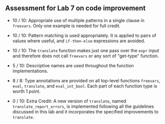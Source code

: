 ## Assessment for Lab 7 on code improvement

+ 10 / 10: Appropriate use of multiple patterns in a single clause
in ``freevars``.  Only one example is needed for full credit.

+ 10 / 10: Pattern matching is used appropriately. It is applied to
pairs of values where useful, and ``if-then-else`` expressions are
avoided. 

+ 10 / 10: The ``translate`` function makes just one pass over the
``expr`` input and therefore does not call ``freevars`` or any sort of
"get-type" function.

+ 5 / 10: Descriptive names are used throughout the function
implementations. 

+ 8 / 8: Type annotations are provided on all top-level functions
``freevars``, ``eval``, ``translate``, and ``eval_int_bool``.  Each part of each 
function type is worth 1 point.

+ 0 / 10: Extra Credit: A new version of ``translate``, named
``translate_report_errors``, is implemented following all the
guidelines discussed in this lab and it incorporates the specified
improvements to ``translate``.
